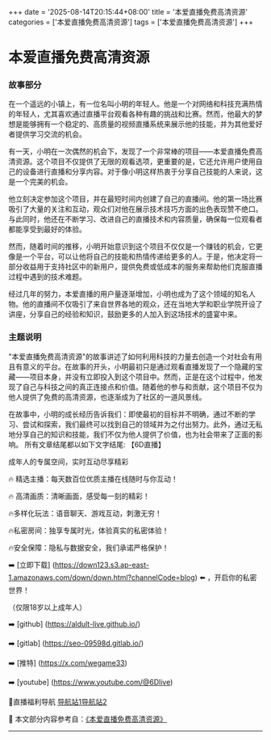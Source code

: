 +++
date = '2025-08-14T20:15:44+08:00'
title = '本爱直播免费高清资源'
categories = ['本爱直播免费高清资源']
tags = ['本爱直播免费高清资源']
+++

# 本爱直播免费高清资源

### 故事部分

在一个遥远的小镇上，有一位名叫小明的年轻人。他是一个对网络和科技充满热情的年轻人，尤其喜欢通过直播平台观看各种有趣的挑战和比赛。然而，他最大的梦想是能够拥有一个稳定的、高质量的视频直播系统来展示他的技能，并为其他爱好者提供学习交流的机会。

有一天，小明在一次偶然的机会下，发现了一个非常棒的项目——本爱直播免费高清资源。这个项目不仅提供了无限的观看选项，更重要的是，它还允许用户使用自己的设备进行直播和分享内容。对于像小明这样热衷于分享自己技能的人来说，这是一个完美的机会。

他立刻决定参加这个项目，并在最短时间内创建了自己的直播间。他的第一场比赛吸引了大量的关注和互动，观众们对他在展示技术技巧方面的出色表现赞不绝口。与此同时，他还在不断学习、改进自己的直播技术和内容质量，确保每一位观看者都能享受到最好的体验。

然而，随着时间的推移，小明开始意识到这个项目不仅仅是一个赚钱的机会，它更像是一个平台，可以让他将自己的技能和热情传递给更多的人。于是，他决定将一部分收益用于支持社区中的新用户，提供免费或低成本的服务来帮助他们克服直播过程中遇到的技术难题。

经过几年的努力，本爱直播的用户量逐渐增加，小明也成为了这个领域的知名人物。他的直播间不仅吸引了来自世界各地的观众，还在当地大学和职业学院开设了讲座，分享自己的经验和知识，鼓励更多的人加入到这场技术的盛宴中来。

### 主题说明

"本爱直播免费高清资源"的故事讲述了如何利用科技的力量去创造一个对社会有用且有意义的平台。在故事的开头，小明最初只是通过观看直播发现了一个隐藏的宝藏——项目本身，并没有立即投入到这个项目中。然而，正是在这个过程中，他发现了自己与科技之间的真正连接点和价值。随着他的参与和贡献，这个项目不仅为他人提供了免费的高清资源，也逐渐成为了社区的一道风景线。

在故事中，小明的成长经历告诉我们：即使最初的目标并不明确，通过不断的学习、尝试和探索，我们最终可以找到自己的领域并为之付出努力。此外，通过无私地分享自己的知识和技能，我们不仅为他人提供了价值，也为社会带来了正面的影响。
所有文章结尾都以如下文字结尾:
【6D直播】

 成年人的专属空间，实时互动尽享精彩

🔥 精选主播：每天数百位优质主播在线随时与你互动！

🔥 高清画质：清晰画面，感受每一刻的精彩！

🔥多样化玩法：语音聊天、游戏互动，刺激无穷！

🔥私密房间：独享专属时光，体验真实的私密体验！

🔥安全保障：隐私与数据安全，我们承诺严格保护！

➡️ [立即下载] (https://down123.s3.ap-east-1.amazonaws.com/down/down.html?channelCode=blog) ⬅️ ，开启你的私密世界！

 （仅限18岁以上成年人）

➡️ [github] (https://aldult-live.github.io/)

➡️ [gitlab] (https://seo-09598d.gitlab.io/)

➡️ [推特] (https://x.com/wegame33)

➡️ [youtube] (https://www.youtube.com/@6Dlive)

🔞直播福利导航   [导航站1](https://webstack-86085a.gitlab.io/)[导航站2](https://onlygit123-2.github.io/)

📘 本文部分内容参考自：[《本爱直播免费高清资源》](https://webstack-hugo-17.pages.dev/)

---
